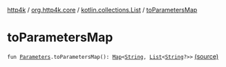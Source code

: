 [http4k](../../index.md) / [org.http4k.core](../index.md) / [kotlin.collections.List](index.md) / [toParametersMap](./to-parameters-map.md)

# toParametersMap

`fun `[`Parameters`](../-parameters.md)`.toParametersMap(): `[`Map`](https://kotlinlang.org/api/latest/jvm/stdlib/kotlin.collections/-map/index.html)`<`[`String`](https://kotlinlang.org/api/latest/jvm/stdlib/kotlin/-string/index.html)`, `[`List`](https://kotlinlang.org/api/latest/jvm/stdlib/kotlin.collections/-list/index.html)`<`[`String`](https://kotlinlang.org/api/latest/jvm/stdlib/kotlin/-string/index.html)`?>>` [(source)](https://github.com/http4k/http4k/blob/master/http4k-core/src/main/kotlin/org/http4k/core/Parameters.kt#L12)